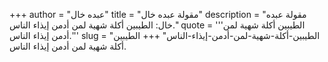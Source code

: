 +++
author = "عبده خال"
title = "مقولة عبده خال"
description = "مقولة عبده خال: الطيبين أكلة شهية لمن أدمن إيذاء الناس."
quote = '''الطيبين أكلة شهية لمن أدمن إيذاء الناس.'''
slug = "الطيبين-أكلة-شهية-لمن-أدمن-إيذاء-الناس"
+++
الطيبين أكلة شهية لمن أدمن إيذاء الناس.
